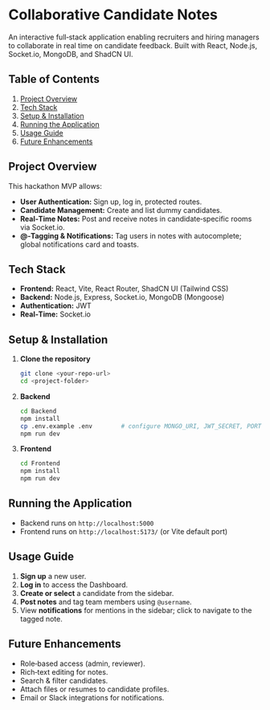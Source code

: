 # Collaborative Candidate Notes

An interactive full‑stack application enabling recruiters and hiring managers to collaborate in real time on candidate feedback. Built with React, Node.js, Socket.io, MongoDB, and ShadCN UI.

## Table of Contents

1. [Project Overview](#project-overview)
2. [Tech Stack](#tech-stack)
3. [Setup & Installation](#setup--installation)
4. [Running the Application](#running-the-application)
5. [Usage Guide](#usage-guide)
6. [Future Enhancements](#future-enhancements)

## Project Overview

This hackathon MVP allows:

* **User Authentication:** Sign up, log in, protected routes.
* **Candidate Management:** Create and list dummy candidates.
* **Real‑Time Notes:** Post and receive notes in candidate‑specific rooms via Socket.io.
* **@‑Tagging & Notifications:** Tag users in notes with autocomplete; global notifications card and toasts.

## Tech Stack

* **Frontend:** React, Vite, React Router, ShadCN UI (Tailwind CSS)
* **Backend:** Node.js, Express, Socket.io, MongoDB (Mongoose)
* **Authentication:** JWT
* **Real‑Time:** Socket.io

## Setup & Installation

1. **Clone the repository**

   ```bash
   git clone <your-repo-url>
   cd <project-folder>
   ```
2. **Backend**

   ```bash
   cd Backend
   npm install
   cp .env.example .env        # configure MONGO_URI, JWT_SECRET, PORT
   npm run dev
   ```
3. **Frontend**

   ```bash
   cd Frontend
   npm install
   npm run dev
   ```

## Running the Application

* Backend runs on `http://localhost:5000`
* Frontend runs on `http://localhost:5173/` (or Vite default port)

## Usage Guide

1. **Sign up** a new user.
2. **Log in** to access the Dashboard.
3. **Create or select** a candidate from the sidebar.
4. **Post notes** and tag team members using `@username`.
5. View **notifications** for mentions in the sidebar; click to navigate to the tagged note.

## Future Enhancements

* Role‑based access (admin, reviewer).
* Rich‑text editing for notes.
* Search & filter candidates.
* Attach files or resumes to candidate profiles.
* Email or Slack integrations for notifications.

